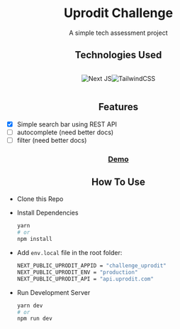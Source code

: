 <h1 style='width:100%;text-align:center'>Uprodit Challenge</h1>

<p style='width:100%;text-align:center'> A simple tech assessment project</p>

<h2 style='width:100%;text-align:center'>Technologies Used</h2>

<div style='display:flex;flex-wrap:wrap;justify-content:center;width:100%;'>

![Next JS](https://img.shields.io/badge/Next-black?style=for-the-badge&logo=next.js&logoColor=white)![TailwindCSS](https://img.shields.io/badge/tailwindcss-%2338B2AC.svg?style=for-the-badge&logo=tailwind-css&logoColor=white)

</div>

<h2 style='width:100%;text-align:center'>Features</h2>

- [x] Simple search bar using REST API
- [ ] autocomplete (need better docs)
- [ ] filter (need better docs)

<h3 style='width:100%;text-align:center'>

[Demo](https://uprodit-challenge.vercel.app/)

</h3>

<h2 style='width:100%;text-align:center'>How To Use</h2>

- Clone this Repo
- Install Dependencies

  ```bash
  yarn
  # or
  npm install
  ```

- Add `env.local` file in the root folder:

  ```bash
  NEXT_PUBLIC_UPRODIT_APPID = "challenge_uprodit"
  NEXT_PUBLIC_UPRODIT_ENV = "production"
  NEXT_PUBLIC_UPRODIT_API = "api.uprodit.com"

  ```

- Run Development Server

  ```bash
  yarn dev
  # or
  npm run dev
  ```
